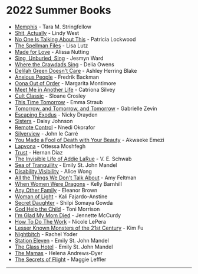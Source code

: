 # 2022 Summer Books

- [Memphis](https://play.google.com/store/books/details?id=dmYsEAAAQBAJ) - Tara M. Stringfellow
- [Shit, Actually](https://play.google.com/store/books/details?id=ZVjODwAAQBAJ) - Lindy West
- [No One Is Talking About This](https://play.google.com/store/books/details?id=G5rmDwAAQBAJ) - Patricia Lockwood
- [The Spellman Files](https://books.google.com/books/about/The_Spellman_Files.html?hl=&id=SvMw5GRMXcoC) - Lisa Lutz
- [Made for Love](https://play.google.com/store/books/details?id=8T86DQAAQBAJ) - Alissa Nutting
- [Sing, Unburied, Sing](https://books.google.com/books/about/Sing_Unburied_Sing.html?hl=&id=DiszDwAAQBAJ) - Jesmyn Ward
- [Where the Crawdads Sing](https://play.google.com/store/books/details?id=CGVDDwAAQBAJ) - Delia Owens
- [Delilah Green Doesn't Care](https://play.google.com/store/books/details?id=SagvEAAAQBAJ) - Ashley Herring Blake
- [Anxious People](https://books.google.com/books/about/Anxious_People.html?hl=&id=Zj8yEAAAQBAJ) - Fredrik Backman
- [Oona Out of Order](https://play.google.com/store/books/details?id=GUmSDwAAQBAJ) - Margarita Montimore
- [Meet Me in Another Life](https://play.google.com/store/books/details?id=31rzDwAAQBAJ) - Catriona Silvey
- [Cult Classic](https://play.google.com/store/books/details?id=Tqk9EAAAQBAJ) - Sloane Crosley
- [This Time Tomorrow](https://books.google.com/books/about/This_Time_Tomorrow.html?hl=&id=2qRPEAAAQBAJ) - Emma Straub
- [Tomorrow, and Tomorrow, and Tomorrow](https://books.google.com/books/about/Tomorrow_and_Tomorrow_and_Tomorrow.html?hl=&id=JrpHEAAAQBAJ) - Gabrielle Zevin
- [Escaping Exodus](https://play.google.com/store/books/details?id=mL16DwAAQBAJ) - Nicky Drayden
- [Sisters](https://books.google.com/books/about/Sisters.html?hl=&id=OCY6EAAAQBAJ) - Daisy Johnson
- [Remote Control](https://play.google.com/store/books/details?id=hc_dDwAAQBAJ) - Nnedi Okorafor
- [Silverview](https://books.google.com/books/about/Silverview.html?hl=&id=1SQvEAAAQBAJ) - John le Carré
- [You Made a Fool of Death with Your Beauty](https://books.google.com/books/about/You_Made_a_Fool_of_Death_with_Your_Beaut.html?hl=&id=Ot5sEAAAQBAJ) - Akwaeke Emezi
- [Lapvona](https://books.google.com/books/about/Lapvona.html?hl=&id=cKZPEAAAQBAJ) - Ottessa Moshfegh
- [Trust](https://play.google.com/store/books/details?id=2GY7EAAAQBAJ) - Hernan Diaz
- [The Invisible Life of Addie LaRue](https://play.google.com/store/books/details?id=vH3LDwAAQBAJ) - V. E. Schwab
- [Sea of Tranquility](https://play.google.com/store/books/details?id=fj84EAAAQBAJ) - Emily St. John Mandel
- [Disability Visibility](https://books.google.com/books/about/Disability_Visibility.html?hl=&id=WProDwAAQBAJ) - Alice Wong
- [All the Things We Don't Talk About](https://play.google.com/store/books/details?id=e3tBEAAAQBAJ) - Amy Feltman
- [When Women Were Dragons](https://play.google.com/store/books/details?id=bpk7EAAAQBAJ) - Kelly Barnhill
- [Any Other Family](https://play.google.com/store/books/details?id=FLpHEAAAQBAJ) - Eleanor Brown
- [Woman of Light](https://play.google.com/store/books/details?id=5LhBEAAAQBAJ) - Kali Fajardo-Anstine
- [Secret Daughter](https://books.google.com/books/about/Secret_Daughter.html?hl=&id=GHgzwHBXrEAC) - Shilpi Somaya Gowda
- [God Help the Child](https://play.google.com/store/books/details?id=AEuTBQAAQBAJ) - Toni Morrison
- [I'm Glad My Mom Died](https://books.google.com/books/about/I_m_Glad_My_Mom_Died.html?hl=&id=13mAEAAAQBAJ) - Jennette McCurdy
- [How To Do The Work](https://books.google.com/books/about/How_To_Do_The_Work.html?hl=&id=NRHoDwAAQBAJ) - Nicole LePera
- [Lesser Known Monsters of the 21st Century](https://play.google.com/store/books/details?id=4D1UEAAAQBAJ) - Kim Fu
- [Nightbitch](https://play.google.com/store/books/details?id=fjoEEAAAQBAJ) - Rachel Yoder
- [Station Eleven](https://play.google.com/store/books/details?id=2RIcAwAAQBAJ) - Emily St. John Mandel
- [The Glass Hotel](https://play.google.com/store/books/details?id=Nn-WDwAAQBAJ) - Emily St. John Mandel
- [The Mamas](https://play.google.com/store/books/details?id=HrxXEAAAQBAJ) - Helena Andrews-Dyer
- [The Secrets of Flight](https://play.google.com/store/books/details?id=Gxp2CgAAQBAJ) - Maggie Leffler

---


